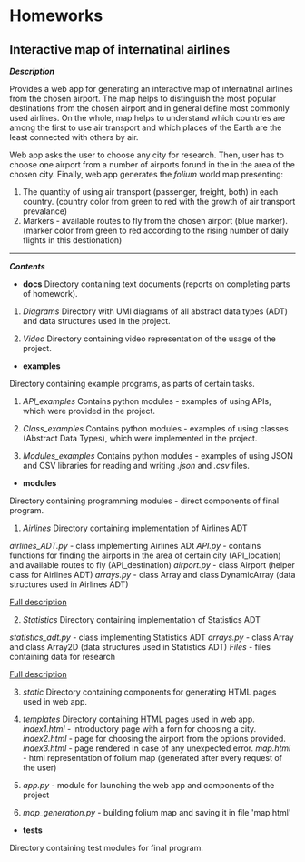 # Homeworks
## Interactive map of internatinal airlines

***Description***

Provides a web app for generating an interactive map of internatinal airlines
from the chosen airport. The map helps to distinguish the most popular destinations
from the chosen airport and in general define most commonly used airlines.
On the whole, map helps to understand which countries are among the first to use
air transport and which places of the Earth are the least connected with others by air.

Web app asks the user to choose any city for research. Then, user has to choose one airport
from a number of airports forund in the in the area of the chosen city. Finally, web app 
generates the *folium* world map presenting:
1. The quantity of using air transport (passenger, freight, both) in each country. 
(country color from green to red with the growth of air transport prevalance)
2. Markers - available routes to fly from the chosen airport (blue marker).
(marker color from green to red according to the rising number of daily flights
in this destionation)

---
***Contents***

* **docs**
Directory containing text documents (reports on completing parts of homework).

1. *Diagrams*
Directory with UMl diagrams of all abstract data types (ADT) and
data structures used in the project.

2. *Video*
Directory containing video representation of the 
usage of the project.

* **examples**

Directory containing example programs, as parts of certain tasks.

1. *API_examples*
Contains python modules - examples of using APIs, which were provided in the project.

2. *Class_examples*
Contains python modules - examples of using classes (Abstract Data Types), which
were implemented in the project.

3. *Modules_examples*
Contains python modules - examples of using JSON and CSV libraries for reading and 
writing *.json* and *.csv* files.

* **modules**

Directory containing programming modules - direct components of final program.

1. *Airlines*
Directory containing implementation of Airlines ADT

*airlines_ADT.py* - class implementing Airlines ADt
*API.py* - contains functions for finding the airports in the area of certain city
(API_location) and available routes to fly (API_destination)
*airport.py* - class Airport (helper class for Airlines ADT)
*arrays.py* - class Array and class DynamicArray (data structures used in Airlines ADT)

[Full description](https://github.com/Danil1702/Homeworks/wiki/%D0%94%D0%BE%D0%BC%D0%B0%D1%88%D0%BD%D1%94-%D0%B7%D0%B0%D0%B2%D0%B4%D0%B0%D0%BD%D0%BD%D1%8F-%E2%84%963)

2. *Statistics*
Directory containing implementation of Statistics ADT

*statistics_adt.py* - class implementing Statistics ADT
*arrays.py* - class Array and class Array2D (data structures used in Statistics ADT)
*Files* - files containing data for research

[Full description](https://github.com/Danil1702/Homeworks/wiki/%D0%94%D0%BE%D0%BC%D0%B0%D1%88%D0%BD%D1%94-%D0%B7%D0%B0%D0%B2%D0%B4%D0%B0%D0%BD%D0%BD%D1%8F-%E2%84%963)


3. *static*
Directory containing components for generating HTML pages used in web app.

4. *templates*
Directory containing HTML pages used in web app.
*index1.html* - introductory page with a forn for choosing a city.
*index2.html* - page for choosing the airport from the options provided.
*index3.html* - page rendered in case of any unexpected error.
*map.html* - html representation of folium map (generated after every request of the user)

5. *app.py* - module for launching the web app and   components of the project
6. *map_generation.py* - building folium map and saving it in file 'map.html'

* **tests**

Directory containing test modules for final program.

